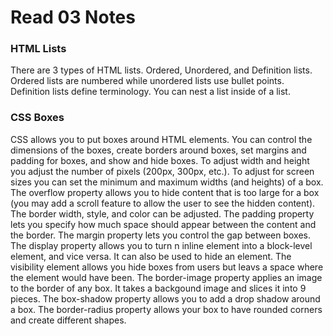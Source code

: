 # Read 03 Notes

### HTML Lists
There are 3 types of HTML lists. Ordered, Unordered, and Definition lists. Ordered lists are numbered while unordered lists use bullet points. 
Definition lists define terminology. 
You can nest a list inside of a list. 

### CSS Boxes
CSS allows you to put boxes around HTML elements. You can control the dimensions of the boxes, create borders around boxes, set margins and padding for boxes, and show and hide boxes. 
To adjust width and height you adjust the number of pixels (200px, 300px, etc.). 
To adjust for screen sizes you can set the minimum and maximum widths (and heights) of a box. 
The overflow property allows you to hide content that is too large for a box (you may add a scroll feature to allow the user to see the hidden content).
The border width, style, and color can be adjusted. 
The padding property lets you specify how much space should appear between the content and the border.
The margin property lets you control the gap between boxes.
The display property allows you to turn n inline element into a block-level element, and vice versa. It can also be used to hide an element. 
The visibility element allows you hide boxes from users but leavs a space where the element would have been.
The border-image property applies an image to the border of any box. It takes a backgound image and slices it into 9 pieces. 
The box-shadow property allows you to add a drop shadow around a box. 
The border-radius property allows your box to have rounded corners and create different shapes.



